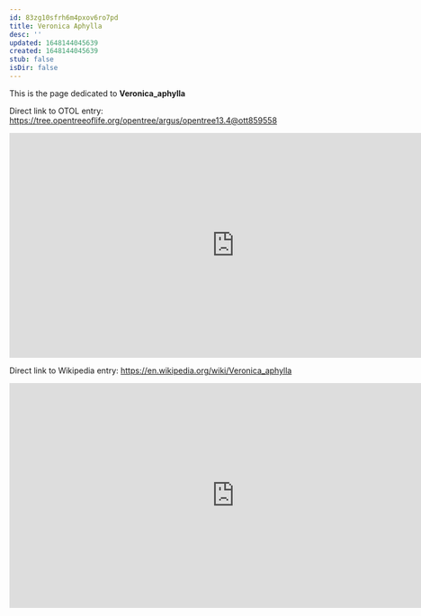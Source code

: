 ```yaml
---
id: 83zg10sfrh6m4pxov6ro7pd
title: Veronica Aphylla
desc: ''
updated: 1648144045639
created: 1648144045639
stub: false
isDir: false
---
```

This is the page dedicated to **Veronica_aphylla**


Direct link to OTOL entry: https://tree.opentreeoflife.org/opentree/argus/opentree13.4@ott859558



<html>
    <body>
    <iframe src="https://tree.opentreeoflife.org/opentree/argus/opentree13.4@ott859558"
    width="800" height="400" frameborder="0" allowfullscreen> </iframe>
    </body>
</html>
    


Direct link to Wikipedia entry: https://en.wikipedia.org/wiki/Veronica_aphylla



<html>
    <body>
    <iframe src="https://en.wikipedia.org/wiki/Veronica_aphylla"
    width="800" height="400" frameborder="0" allowfullscreen> </iframe>
    </body>
</html>
    
